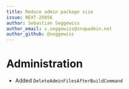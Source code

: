 ```yaml
---
title: Reduce admin package size
issue: NEXT-25856
author: Sebastian Seggewiss
author_email: s.seggewiss@snapadmin.net
author_github: @seggewiss
---
```

# Administration
* Added `DeleteAdminFilesAfterBuildCommand`
